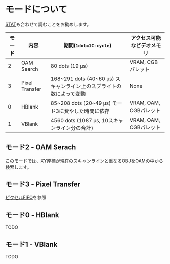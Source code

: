 # モードについて

[STAT](./register/stat.md)も合わせて読むことをお勧めします。

モード | 内容 | 期間(`1dot=1C-cycle`) | アクセス可能なビデオメモリ
----- | ----- | ----- | -----
2 | OAM Search | 80 dots (19 µs) | VRAM, CGBパレット
3 | Pixel Transfer | 168\~291 dots (40\~60 µs) スキャンライン上のスプライトの数によって変動 | None
0 | HBlank | 85~208 dots (20\~49 µs) モード3に費やした時間に依存 | VRAM, OAM, CGBパレット
1 | VBlank | 4560 dots (1087 µs, 10スキャンライン分の合計) | VRAM, OAM, CGBパレット

## モード2 - OAM Serach

このモードでは、XY座標が現在のスキャンラインと重なるOBJをOAMの中から検索します。

## モード3 - Pixel Transfer

[ピクセルFIFO](./pixel_fifo.md)を参照

## モード0 - HBlank

TODO

## モード1 - VBlank

TODO
